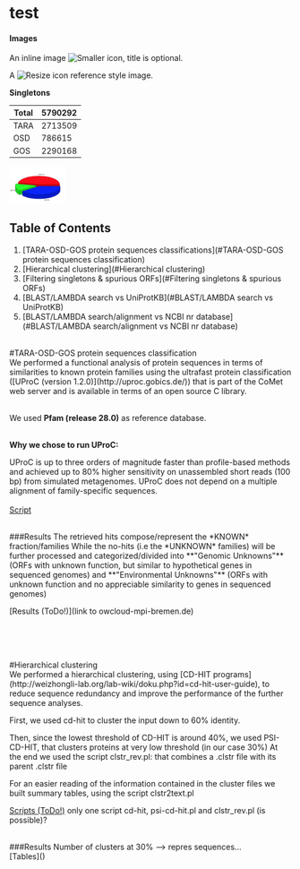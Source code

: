 # test
#### Images

An inline image ![Smaller icon](http://25.io/smaller/favicon.ico "Title here"), title is optional.

A ![Resize icon][2] reference style image.

[2]: http://resizesafari.com/favicon.ico "Title"


**Singletons**           
                        
Total | 5790292        
------| -------
TARA  | 2713509
OSD   | 786615
GOS   | 2290168

<img src="https://github.com/ChiaraVanni/test/blob/master/singletons_div_3D.png" width="100">

## Table of Contents
1. [TARA-OSD-GOS protein sequences classifications](#TARA-OSD-GOS protein sequences classification)
2. [Hierarchical clustering](#Hierarchical clustering)
3. [Filtering singletons & spurious ORFs](#Filtering singletons & spurious ORFs)
4. [BLAST/LAMBDA search vs UniProtKB](#BLAST/LAMBDA search vs UniProtKB)
5. [BLAST/LAMBDA search/alignment vs NCBI nr database](#BLAST/LAMBDA search/alignment vs NCBI nr database)
<br><br>

<div id='TARA-OSD-GOS protein sequences classification'/>
#TARA-OSD-GOS protein sequences classification
<br> 
We performed a functional analysis of protein sequences in terms of similarities to known protein families using the ultrafast protein classification ([UProC (version 1.2.0)](http://uproc.gobics.de/)) that is part of the CoMet web server and is available in terms of an open source C library.
<br> <br>

We used **Pfam (release 28.0)** as reference database.
<br> <br>


**Why we chose to run UProC:**

UProC is up to three orders of magnitude faster than profile-based methods and achieved up to 80% higher sensitivity on unassembled short reads (100 bp) from simulated metagenomes. UProC does not depend on a multiple alignment of family-specific sequences.
<br> <br>
[Script](https://github.com/ChiaraVanni/TARA-OSD-GOS-UNKNOWNS/blob/master/Processing_data/UProCvsPfam28.sh)

<br> 
###Results
The retrieved hits compose/represent the *KNOWN* fraction/families
While the no-hits (i.e the *UNKNOWN* families) will be further processed and categorized/divided into **"Genomic Unknowns"** (ORFs with unknown function, but similar to hypothetical genes in sequenced genomes) and **"Environmental Unknowns"** (ORFs with unknown function and no appreciable similarity to genes in sequenced genomes)
<br>

[Results (ToDo!)](link to owcloud-mpi-bremen.de)

<br> <br> <br>
<div id='Hierarchical clustering'/>
#Hierarchical clustering
<br> 
We performed a hierarchical clustering, using [CD-HIT programs](http://weizhongli-lab.org/lab-wiki/doku.php?id=cd-hit-user-guide), to reduce sequence redundancy and improve the performance of the further sequence analyses.

First, we used cd-hit to cluster the input down to 60% identity.

Then, since the lowest threshold of CD-HIT is around 40%, we used PSI-CD-HIT, that clusters proteins at very low threshold (in our case 30%)
At the end we used the script clstr_rev.pl: that combines a .clstr file with its parent .clstr file

For an easier reading of the information contained in the cluster files we built summary tables, using the script clstr2text.pl 

[Scripts (ToDo!)]() only one script cd-hit, psi-cd-hit.pl and clstr_rev.pl (is possible)?

<br> 
###Results
Number of clusters at 30% --> repres sequences...
<br>
[Tables]()





